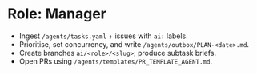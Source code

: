 # Role: Manager

- Ingest `/agents/tasks.yaml` + issues with `ai:` labels.
- Prioritise, set concurrency, and write `/agents/outbox/PLAN-<date>.md`.
- Create branches `ai/<role>/<slug>`; produce subtask briefs.
- Open PRs using `/agents/templates/PR_TEMPLATE_AGENT.md`.
